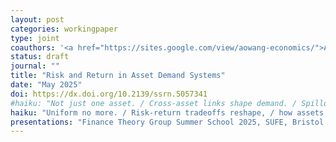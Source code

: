 ```yaml
---
layout: post
categories: workingpaper
type: joint
coauthors: '<a href="https://sites.google.com/view/aowang-economics/">Ao Wang</a>'
status: draft
journal: ""
title: "Risk and Return in Asset Demand Systems"
date: "May 2025"
doi: https://dx.doi.org/10.2139/ssrn.5057341
#haiku: "Not just one asset. / Cross-asset links shape demand. / Spillovers emerge."
haiku: "Uniform no more. / Risk-return tradeoffs reshape, / how assets relate."
presentations: "Finance Theory Group Summer School 2025, SUFE, Bristol Econometrics Study Group Conference 2025, EARIE 2025"
---
```

